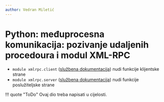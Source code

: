 ```yaml
---
author: Vedran Miletić
---
```


# Python: međuprocesna komunikacija: pozivanje udaljenih procedoura i modul XML-RPC

- `module xmlrpc.client` ([službena dokumentacija](https://docs.python.org/3/library/xmlrpc.client.html)) nudi funkcije klijentske strane
- `module xmlrpc.server` ([službena dokumentacija](https://docs.python.org/3/library/xmlrpc.server.html)) nudi funkcije poslužiteljske strane

!!! quote "ToDo"
    Ovaj dio treba napisati u cijelosti.
